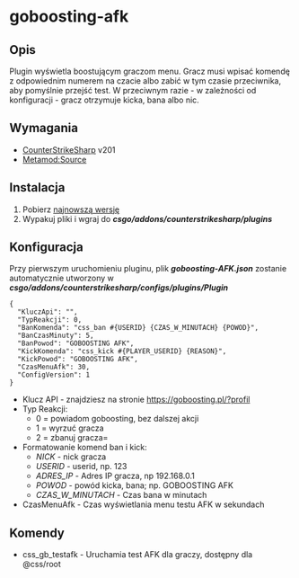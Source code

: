 # goboosting-afk

## Opis
Plugin wyświetla boostującym graczom menu. Gracz musi wpisać komendę z odpowiednim numerem na czacie albo zabić w tym czasie przeciwnika, aby pomyślnie przejść test. W przeciwnym razie - w zależności od konfiguracji - gracz otrzymuje kicka, bana albo nic.

## Wymagania
- [CounterStrikeSharp](https://github.com/roflmuffin/CounterStrikeSharp/releases) v201
- [Metamod:Source](https://www.sourcemm.net/downloads.php/?branch=master)

## Instalacja
1. Pobierz [najnowszą wersję](https://github.com/CS-GEJMERZY/goboosting-AFK/releases/latest)
2. Wypakuj pliki i wgraj do **_csgo/addons/counterstrikesharp/plugins_**

## Konfiguracja
Przy pierwszym uruchomieniu pluginu, plik **_goboosting-AFK.json_** zostanie automatycznie utworzony w **_csgo/addons/counterstrikesharp/configs/plugins/Plugin_**
```
{
  "KluczApi": "",
  "TypReakcji": 0,
  "BanKomenda": "css_ban #{USERID} {CZAS_W_MINUTACH} {POWOD}",
  "BanCzasMinuty": 5,
  "BanPowod": "GOBOOSTING AFK",
  "KickKomenda": "css_kick #{PLAYER_USERID} {REASON}",
  "KickPowod": "GOBOOSTING AFK",
  "CzasMenuAfk": 30,
  "ConfigVersion": 1
}
```

- Klucz API - znajdziesz na stronie https://goboosting.pl/?profil
- Typ Reakcji:
  - 0 = powiadom goboosting, bez dalszej akcji
  - 1 = wyrzuć gracza
  - 2 = zbanuj gracza=
- Formatowanie komend ban i kick:
  - _NICK_ - nick gracza
  - _USERID_ - userid, np. 123
  - _ADRES_IP_ - Adres IP gracza, np 192.168.0.1
  - _POWOD_ - powód kicka, bana; np. GOBOOSTING AFK
  - _CZAS_W_MINUTACH_ -  Czas bana w minutach
- CzasMenuAfk -  Czas wyświetlania menu testu AFK w sekundach

## Komendy
- css_gb_testafk - Uruchamia test AFK dla graczy, dostępny dla @css/root

  
